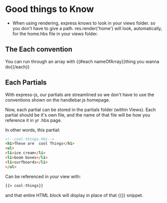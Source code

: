 # Good things to Know

* When using rendering, express knows to look in your views folder.  so you don't have to give a path.  res.render('home') will look, automatically, for the home.hbs file in your views folder.

## The Each convention
You can run through an array with {{#each nameOfArray}}thing you wanna do{{/each}}

## Each Partials
With express-js, our partials are streamlined so we don't have to use the conventions shown on the handlebar.js homepage.  

Now, each partial can be stored in the partials folder (within Views).  Each partial should be it's own file, and the name of that file will be how you reference it in yr .hbs page.

In other words, this partial:
```html
<!--cool-things.hbs-->
<h1>These are  cool Things</h1>
<ul>
<li>ice cream</li>
<li>boom boxes</li>
<li>surfboards</li>
</ul>
```
Can be referenced in your view with:
```html
{{> cool-things}}
```

and that entire HTML block will display in place of that {{}} snippet.


